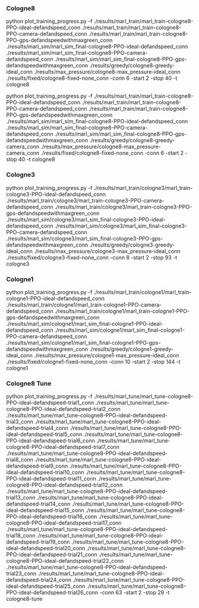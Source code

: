 ### Cologne8 
python plot_training_progress.py -f ./results/marl_train/marl_train-cologne8-PPO-ideal-defandspeed_conn ./results/marl_train/marl_train-cologne8-PPO-camera-defandspeed_conn ./results/marl_train/marl_train-cologne8-PPO-gps-defandspeedwithmaxgreen_conn ./results/marl_sim/marl_sim_final-cologne8-PPO-ideal-defandspeed_conn ./results/marl_sim/marl_sim_final-cologne8-PPO-camera-defandspeed_conn ./results/marl_sim/marl_sim_final-cologne8-PPO-gps-defandspeedwithmaxgreen_conn ./results/greedy/cologne8-greedy-ideal_conn  ./results/max_pressure/cologne8-max_pressure-ideal_conn  ./results/fixed/cologne8-fixed-none_conn -conn 6 -start 2 -stop 40 -t cologne8

python plot_training_progress.py -f ./results/marl_train/marl_train-cologne8-PPO-ideal-defandspeed_conn ./results/marl_train/marl_train-cologne8-PPO-camera-defandspeed_conn ./results/marl_train/marl_train-cologne8-PPO-gps-defandspeedwithmaxgreen_conn ./results/marl_sim/marl_sim_final-cologne8-PPO-ideal-defandspeed_conn ./results/marl_sim/marl_sim_final-cologne8-PPO-camera-defandspeed_conn ./results/marl_sim/marl_sim_final-cologne8-PPO-gps-defandspeedwithmaxgreen_conn ./results/greedy/cologne8-greedy-camera_conn  ./results/max_pressure/cologne8-max_pressure-camera_conn  ./results/fixed/cologne8-fixed-none_conn -conn 6 -start 2 -stop 40 -t cologne8

### Cologne3 
python plot_training_progress.py -f ./results/marl_train/cologne3/marl_train-cologne3-PPO-ideal-defandspeed_conn ./results/marl_train/cologne3/marl_train-cologne3-PPO-camera-defandspeed_conn ./results/marl_train/cologne3/marl_train-cologne3-PPO-gps-defandspeedwithmaxgreen_conn ./results/marl_sim/cologne3/marl_sim_final-cologne3-PPO-ideal-defandspeed_conn ./results/marl_sim/cologne3/marl_sim_final-cologne3-PPO-camera-defandspeed_conn ./results/marl_sim/cologne3/marl_sim_final-cologne3-PPO-gps-defandspeedwithmaxgreen_conn ./results/greedy/cologne3-greedy-ideal_conn  ./results/max_pressure/cologne3-max_pressure-ideal_conn  ./results/fixed/cologne3-fixed-none_conn -conn 8 -start 2 -stop 93 -t cologne3

### Cologne1 
python plot_training_progress.py -f ./results/marl_train/cologne1/marl_train-cologne1-PPO-ideal-defandspeed_conn ./results/marl_train/cologne1/marl_train-cologne1-PPO-camera-defandspeed_conn ./results/marl_train/cologne1/marl_train-cologne1-PPO-gps-defandspeedwithmaxgreen_conn ./results/marl_sim/cologne1/marl_sim_final-cologne1-PPO-ideal-defandspeed_conn ./results/marl_sim/cologne1/marl_sim_final-cologne1-PPO-camera-defandspeed_conn ./results/marl_sim/cologne1/marl_sim_final-cologne1-PPO-gps-defandspeedwithmaxgreen_conn ./results/greedy/cologne1-greedy-ideal_conn  ./results/max_pressure/cologne1-max_pressure-ideal_conn  ./results/fixed/cologne1-fixed-none_conn -conn 10 -start 2 -stop 144 -t cologne1

### Cologne8 Tune
python plot_training_progress.py -f ./results/marl_tune/marl_tune-cologne8-PPO-ideal-defandspeed-trial1_conn ./results/marl_tune/marl_tune-cologne8-PPO-ideal-defandspeed-trial2_conn ./results/marl_tune/marl_tune-cologne8-PPO-ideal-defandspeed-trial3_conn ./results/marl_tune/marl_tune-cologne8-PPO-ideal-defandspeed-trial4_conn ./results/marl_tune/marl_tune-cologne8-PPO-ideal-defandspeed-trial5_conn ./results/marl_tune/marl_tune-cologne8-PPO-ideal-defandspeed-trial6_conn ./results/marl_tune/marl_tune-cologne8-PPO-ideal-defandspeed-trial7_conn ./results/marl_tune/marl_tune-cologne8-PPO-ideal-defandspeed-trial8_conn ./results/marl_tune/marl_tune-cologne8-PPO-ideal-defandspeed-trial9_conn ./results/marl_tune/marl_tune-cologne8-PPO-ideal-defandspeed-trial10_conn ./results/marl_tune/marl_tune-cologne8-PPO-ideal-defandspeed-trial11_conn ./results/marl_tune/marl_tune-cologne8-PPO-ideal-defandspeed-trial12_conn ./results/marl_tune/marl_tune-cologne8-PPO-ideal-defandspeed-trial13_conn ./results/marl_tune/marl_tune-cologne8-PPO-ideal-defandspeed-trial14_conn ./results/marl_tune/marl_tune-cologne8-PPO-ideal-defandspeed-trial15_conn ./results/marl_tune/marl_tune-cologne8-PPO-ideal-defandspeed-trial16_conn ./results/marl_tune/marl_tune-cologne8-PPO-ideal-defandspeed-trial17_conn ./results/marl_tune/marl_tune-cologne8-PPO-ideal-defandspeed-trial18_conn ./results/marl_tune/marl_tune-cologne8-PPO-ideal-defandspeed-trial19_conn ./results/marl_tune/marl_tune-cologne8-PPO-ideal-defandspeed-trial20_conn ./results/marl_tune/marl_tune-cologne8-PPO-ideal-defandspeed-trial21_conn ./results/marl_tune/marl_tune-cologne8-PPO-ideal-defandspeed-trial22_conn ./results/marl_tune/marl_tune-cologne8-PPO-ideal-defandspeed-trial23_conn ./results/marl_tune/marl_tune-cologne8-PPO-ideal-defandspeed-trial24_conn ./results/marl_tune/marl_tune-cologne8-PPO-ideal-defandspeed-trial25_conn ./results/marl_tune/marl_tune-cologne8-PPO-ideal-defandspeed-trial26_conn   -conn 63 -start 2 -stop 29 -t cologne8-tune